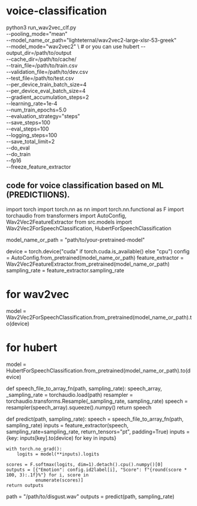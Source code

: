 # voice-classification
python3 run_wav2vec_clf.py \
    --pooling_mode="mean" \
    --model_name_or_path="lighteternal/wav2vec2-large-xlsr-53-greek" \
    --model_mode="wav2vec2" \ # or you can use hubert
    --output_dir=/path/to/output \
    --cache_dir=/path/to/cache/ \
    --train_file=/path/to/train.csv \
    --validation_file=/path/to/dev.csv \
    --test_file=/path/to/test.csv \
    --per_device_train_batch_size=4 \
    --per_device_eval_batch_size=4 \
    --gradient_accumulation_steps=2 \
    --learning_rate=1e-4 \
    --num_train_epochs=5.0 \
    --evaluation_strategy="steps"\
    --save_steps=100 \
    --eval_steps=100 \
    --logging_steps=100 \
    --save_total_limit=2 \
    --do_eval \
    --do_train \
    --fp16 \
    --freeze_feature_extractor



## code for voice classification based on ML (PREDICTIIONS).

import torch
import torch.nn as nn
import torch.nn.functional as F
import torchaudio
from transformers import AutoConfig, Wav2Vec2FeatureExtractor
from src.models import Wav2Vec2ForSpeechClassification, HubertForSpeechClassification

model_name_or_path = "path/to/your-pretrained-model"

device = torch.device("cuda" if torch.cuda.is_available() else "cpu")
config = AutoConfig.from_pretrained(model_name_or_path)
feature_extractor = Wav2Vec2FeatureExtractor.from_pretrained(model_name_or_path)
sampling_rate = feature_extractor.sampling_rate

# for wav2vec
model = Wav2Vec2ForSpeechClassification.from_pretrained(model_name_or_path).to(device)

# for hubert
model = HubertForSpeechClassification.from_pretrained(model_name_or_path).to(device)


def speech_file_to_array_fn(path, sampling_rate):
    speech_array, _sampling_rate = torchaudio.load(path)
    resampler = torchaudio.transforms.Resample(_sampling_rate, sampling_rate)
    speech = resampler(speech_array).squeeze().numpy()
    return speech


def predict(path, sampling_rate):
    speech = speech_file_to_array_fn(path, sampling_rate)
    inputs = feature_extractor(speech, sampling_rate=sampling_rate, return_tensors="pt", padding=True)
    inputs = {key: inputs[key].to(device) for key in inputs}

    with torch.no_grad():
        logits = model(**inputs).logits

    scores = F.softmax(logits, dim=1).detach().cpu().numpy()[0]
    outputs = [{"Emotion": config.id2label[i], "Score": f"{round(score * 100, 3):.1f}%"} for i, score in
               enumerate(scores)]
    return outputs


path = "/path/to/disgust.wav"
outputs = predict(path, sampling_rate)    
